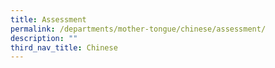 ```yaml
---
title: Assessment
permalink: /departments/mother-tongue/chinese/assessment/
description: ""
third_nav_title: Chinese
---
```

